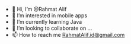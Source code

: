 - 👋 Hi, I’m @Rahmat Alif
- 👀 I’m interested in mobile apps
- 🌱 I’m currently learning Java
- 💞️ I’m looking to collaborate on ...
- 📫 How to reach me RahmatAlif.id@gmail.com

<!---
k900s10/k900s10 is a ✨ special ✨ repository because its `README.md` (this file) appears on your GitHub profile.
You can click the Preview link to take a look at your changes.
--->
